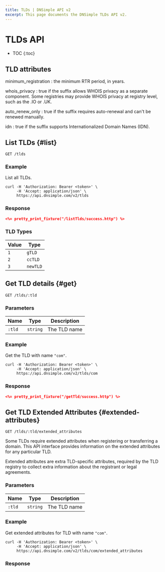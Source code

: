 ```yaml
---
title: TLDs | DNSimple API v2
excerpt: This page documents the DNSimple TLDs API v2.
---
```


# TLDs API

* TOC
{:toc}


## TLD attributes

minimum_registration
: the minimum RTR period, in years.

whois_privacy
: true if the suffix allows WHOIS privacy as a separate component.
  Some registries may provide WHOIS privacy at registry level, such as the .IO or .UK.

auto_renew_only
: true if the suffix requires auto-renewal and can't be renewed manually.

idn
: true if the suffix supports Internationalized Domain Names (IDN).


## List TLDs {#list}

    GET /tlds

### Example

List all TLDs.

    curl -H 'Authorization: Bearer <token>' \
         -H 'Accept: application/json' \
         https://api.dnsimple.com/v2/tlds

### Response

~~~json
<%= pretty_print_fixture("/listTlds/success.http") %>
~~~

### TLD Types

Value | Type
------|-----
`1`   | `gTLD`
`2`   | `ccTLD`
`3`   | `newTLD`

## Get TLD details {#get}

    GET /tlds/:tld

### Parameters

Name | Type | Description
-----|------|------------
`:tld` | `string` | The TLD name

### Example

Get the TLD with name `"com"`.

    curl -H 'Authorization: Bearer <token>' \
         -H 'Accept: application/json' \
         https://api.dnsimple.com/v2/tlds/com

### Response

~~~json
<%= pretty_print_fixture("/getTld/success.http") %>
~~~

## Get TLD Extended Attributes {#extended-attributes}

    GET /tlds/:tld/extended_attributes

Some TLDs require extended attributes when registering or transferring a domain.
This API interface provides information on the extended attributes for any particular TLD.

Extended attributes are extra TLD-specific attributes, required by the TLD registry to collect extra information about the registrant or legal agreements.

### Parameters

Name | Type | Description
-----|------|------------
`:tld` | `string` | The TLD name

### Example

Get extended attributes for TLD with name `"com"`.

    curl -H 'Authorization: Bearer <token>' \
         -H 'Accept: application/json' \
         https://api.dnsimple.com/v2/tlds/com/extended_attributes

### Response

~~~json
~~~
